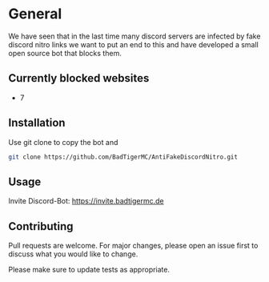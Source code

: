 # General

We have seen that in the last time many discord servers are infected by fake discord nitro links we want to put an end to this and have developed a small open source bot that blocks them.

## Currently blocked websites
- 7

## Installation

Use git clone to copy the bot and

```bash
git clone https://github.com/BadTigerMC/AntiFakeDiscordNitro.git
```

## Usage

Invite Discord-Bot: https://invite.badtigermc.de

## Contributing
Pull requests are welcome. For major changes, please open an issue first to discuss what you would like to change.

Please make sure to update tests as appropriate.

